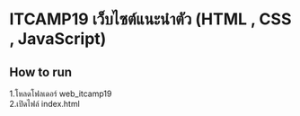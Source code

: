 # ITCAMP19 เว็บไซต์แนะนำตัว (HTML , CSS , JavaScript)

## How to run
1.โหลดโฟลเดอร์ web_itcamp19\
2.เปิดไฟล์ index.html
